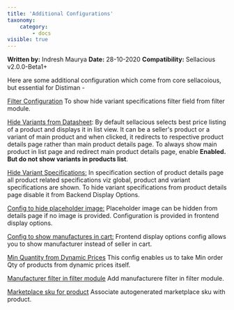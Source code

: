 ```yaml
---
title: 'Additional Configurations'
taxonomy:
    category:
        - docs
visible: true
---
```


**Written by:** Indresh Maurya
**Date:** 28-10-2020
**Compatibility:** Sellacious v2.0.0-Beta1+

Here are some additional configuration which come from core sellacoious, but essential for Distiman -

[Filter Configuration](https://www.sellacious.com/documentation-v2#/learn/frontend-product-filter/filter-configurations) To show hide variant specifications filter field from filter module.

[Hide Variants from Datasheet](https://www.sellacious.com/documentation-v2#/learn/global-configurations/general-tab): By default sellacious selects best price listing of a product and displays it in list view. It can be a seller's product or a variant of main product and when clicked, it redirects to respective product details page rather than main product details page. To always show main product in list page and redirect main product details page, enable **Enabled. But do not show variants in products list**.

[Hide Variant Specifications:](https://www.sellacious.com/documentation-v2#/learn/global-configurations/backend-display-options) In specification section of product details page all product related specifications  viz global, product and variant specifications are shown. To hide variant specifications from product details page disable it from Backend Display Options.

[Config to hide placeholder image:](https://www.sellacious.com/documentation-v2#/learn/global-configurations/frontend-display-options/product-detail-page) Placeholder image can be hidden from details page if no image is provided. Configuration is provided in frontend display options.

[Config to show manufactures in cart:](https://www.sellacious.com/learn/global-configurations/frontend-display-options/buttons-and-elements) Frontend display options config allows you to show manufacturer instead of seller in cart.

[Min Quantity from Dynamic Prices](https://www.sellacious.com/documentation-v2#/learn/product/minimum-and-max-quantity) This config enables us to take Min order Qty of products from dynamic prices itself.

[Manufacturer filter in filter module](https://www.sellacious.com/learn/frontend-product-filter/filter-configurations) Add manufacturere filter in filter module.

[Marketplace sku for product](https://www.sellacious.com/documentation-v2#/learn/product/marketplace-sku) Associate autogenerated marketplace sku with product.

